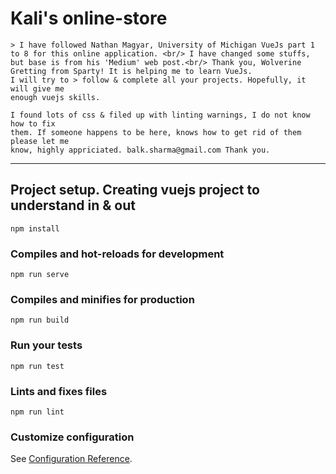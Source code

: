 # Kali's online-store

```
> I have followed Nathan Magyar, University of Michigan VueJs part 1 to 8 for this online application. <br/> I have changed some stuffs, but base is from his 'Medium' web post.<br/> Thank you, Wolverine Gretting from Sparty! It is helping me to learn VueJs.
I will try to > follow & complete all your projects. Hopefully, it will give me
enough vuejs skills.

I found lots of css & filed up with linting warnings, I do not know how to fix
them. If someone happens to be here, knows how to get rid of them please let me 
know, highly appriciated. balk.sharma@gmail.com Thank you.
```
---
## Project setup. Creating vuejs project to understand in & out
```
npm install
```

### Compiles and hot-reloads for development
```
npm run serve
```

### Compiles and minifies for production
```
npm run build
```

### Run your tests
```
npm run test
```

### Lints and fixes files
```
npm run lint
```

### Customize configuration
See [Configuration Reference](https://cli.vuejs.org/config/).

